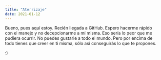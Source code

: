 ```yaml
---
title: "Aterrizaje"
date: 2021-01-12
---
```


Bueno, pues aquí estoy. Recién llegada a GitHub. Espero hacerme rápido con el manejo y no decepcionarme a mí misma. Eso sería lo peor que me pudiera ocurrir. No puedes gustarle a todo el mundo. Pero por encima de todo tienes que creer en tí misma, sólo así conseguirás lo que te propones.

:)
